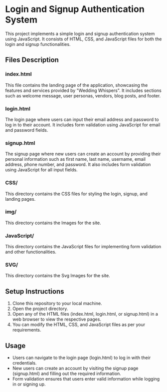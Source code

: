 # Login and Signup Authentication System

This project implements a simple login and signup authentication system using JavaScript. It consists of HTML, CSS, and JavaScript files for both the login and signup functionalities.

## Files Description

### index.html

This file contains the landing page of the application, showcasing the features and services provided by "Wedding Whispers". It includes sections such as welcome message, user personas, vendors, blog posts, and footer.

### login.html

The login page where users can input their email address and password to log in to their account. It includes form validation using JavaScript for email and password fields.

### signup.html

The signup page where new users can create an account by providing their personal information such as first name, last name, username, email address, phone number, and password. It also includes form validation using JavaScript for all input fields.

### CSS/

This directory contains the CSS files for styling the login, signup, and landing pages.

### img/

This directory contains the Images for the site.

### JavaScript/

This directory contains the JavaScript files for implementing form validation and other functionalities.

### SVG/

This directory contains the Svg Images for the site.


## Setup Instructions

1. Clone this repository to your local machine.
2. Open the project directory.
3. Open any of the HTML files (index.html, login.html, or signup.html) in a web browser to view the respective pages.
4. You can modify the HTML, CSS, and JavaScript files as per your requirements.

## Usage

- Users can navigate to the login page (login.html) to log in with their credentials.
- New users can create an account by visiting the signup page (signup.html) and filling out the required information.
- Form validation ensures that users enter valid information while logging in or signing up.

